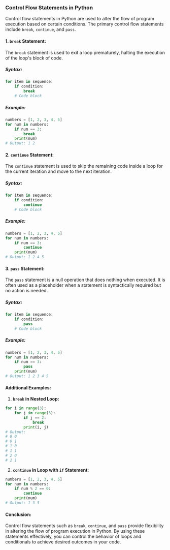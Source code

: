 ### Control Flow Statements in Python

Control flow statements in Python are used to alter the flow of program execution based on certain conditions. The primary control flow statements include `break`, `continue`, and `pass`.

#### 1. `break` Statement:

The `break` statement is used to exit a loop prematurely, halting the execution of the loop's block of code.

##### Syntax:

```python
for item in sequence:
    if condition:
        break
    # Code block
```

##### Example:

```python
numbers = [1, 2, 3, 4, 5]
for num in numbers:
    if num == 3:
        break
    print(num)
# Output: 1 2
```

#### 2. `continue` Statement:

The `continue` statement is used to skip the remaining code inside a loop for the current iteration and move to the next iteration.

##### Syntax:

```python
for item in sequence:
    if condition:
        continue
    # Code block
```

##### Example:

```python
numbers = [1, 2, 3, 4, 5]
for num in numbers:
    if num == 3:
        continue
    print(num)
# Output: 1 2 4 5
```

#### 3. `pass` Statement:

The `pass` statement is a null operation that does nothing when executed. It is often used as a placeholder when a statement is syntactically required but no action is needed.

##### Syntax:

```python
for item in sequence:
    if condition:
        pass
    # Code block
```

##### Example:

```python
numbers = [1, 2, 3, 4, 5]
for num in numbers:
    if num == 3:
        pass
    print(num)
# Output: 1 2 3 4 5
```

#### Additional Examples:

1. **`break` in Nested Loop:**

```python
for i in range(3):
    for j in range(3):
        if j == 2:
            break
        print(i, j)
# Output:
# 0 0
# 0 1
# 1 0
# 1 1
# 2 0
# 2 1
```

2. **`continue` in Loop with `if` Statement:**

```python
numbers = [1, 2, 3, 4, 5]
for num in numbers:
    if num % 2 == 0:
        continue
    print(num)
# Output: 1 3 5
```

#### Conclusion:

Control flow statements such as `break`, `continue`, and `pass` provide flexibility in altering the flow of program execution in Python. By using these statements effectively, you can control the behavior of loops and conditionals to achieve desired outcomes in your code.